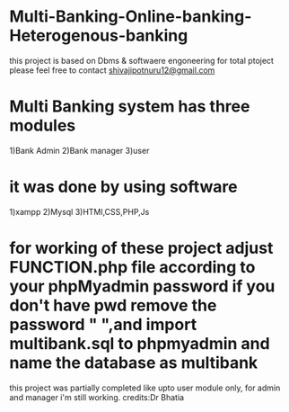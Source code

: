 # Multi-Banking-Online-banking-Heterogenous-banking
this project is based on Dbms & softwaere engoneering
for total ptoject please feel free to contact shivajipotnuru12@gmail.com
# Multi Banking system has three modules
1)Bank Admin
2)Bank manager
3)user

# it was done by using software
1)xampp
2)Mysql
3)HTMl,CSS,PHP,Js

# for working of these project adjust FUNCTION.php file according to your phpMyadmin password if you don't have pwd remove the password " ",and import multibank.sql to phpmyadmin and name the database as multibank

this project was partially completed like upto user module only, for admin and manager i'm still working.
credits:Dr Bhatia
